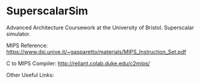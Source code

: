 # SuperscalarSim
Advanced Architecture Coursework at the University of Bristol. Superscalar simulator.

MIPS Reference:
https://www.dsi.unive.it/~gasparetto/materials/MIPS_Instruction_Set.pdf

C to MIPS Compiler:
http://reliant.colab.duke.edu/c2mips/

Other Useful Links: